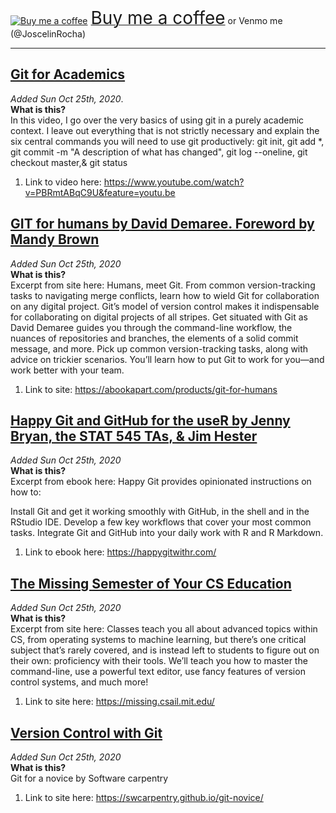 <link href="https://fonts.googleapis.com/css?family=Cookie" rel="stylesheet"><a class="bmc-button" target="_blank" href="https://www.buymeacoffee.com/JoscelinRocha"><img src="https://cdn.buymeacoffee.com/buttons/bmc-new-btn-logo.svg" alt="Buy me a coffee"><span style="margin-left:5px;font-size:28px !important;">Buy me a coffee</span></a> or Venmo me (@JoscelinRocha)   ​

***
## [Git for Academics](https://www.youtube.com/watch?v=PBRmtABqC9U&feature=youtu.be)
*Added Sun Oct 25th, 2020*.      
**What is this?**      
In this video, I go over the very basics of using git in a purely academic context. I leave out everything that is not strictly necessary and explain the six central commands you will need to use git productively: git init, git add *, git commit -m "A description of what has changed", git log --oneline, git checkout master,& git status
1. Link to video here: https://www.youtube.com/watch?v=PBRmtABqC9U&feature=youtu.be


## [GIT for humans by David Demaree. Foreword by Mandy Brown](https://abookapart.com/products/git-for-humans) 
*Added Sun Oct 25th, 2020*      
**What is this?**      
Excerpt from site here: Humans, meet Git. From common version-tracking tasks to navigating merge conflicts, learn how to wield Git for collaboration on any digital project. Git’s model of version control makes it indispensable for collaborating on digital projects of all stripes. Get situated with Git as David Demaree guides you through the command-line workflow, the nuances of repositories and branches, the elements of a solid commit message, and more. Pick up common version-tracking tasks, along with advice on trickier scenarios. You’ll learn how to put Git to work for you—and work better with your team.
1. Link to site: https://abookapart.com/products/git-for-humans


## [Happy Git and GitHub for the useR by Jenny Bryan, the STAT 545 TAs, & Jim Hester](https://happygitwithr.com/)
*Added Sun Oct 25th, 2020*      
**What is this?**      
Excerpt from ebook here: Happy Git provides opinionated instructions on how to:

Install Git and get it working smoothly with GitHub, in the shell and in the RStudio IDE.
Develop a few key workflows that cover your most common tasks.
Integrate Git and GitHub into your daily work with R and R Markdown.

1. Link to ebook here: https://happygitwithr.com/

## [The Missing Semester of Your CS Education](https://missing.csail.mit.edu/)
*Added Sun Oct 25th, 2020*      
**What is this?**      
Excerpt from site here: Classes teach you all about advanced topics within CS, from operating systems to machine learning, but there’s one critical subject that’s rarely covered, and is instead left to students to figure out on their own: proficiency with their tools. We’ll teach you how to master the command-line, use a powerful text editor, use fancy features of version control systems, and much more!

1. Link to site here: https://missing.csail.mit.edu/

## [Version Control with Git](https://swcarpentry.github.io/git-novice/)
*Added Sun Oct 25th, 2020*      
**What is this?**      
Git for a novice by Software carpentry

1. Link to site here: https://swcarpentry.github.io/git-novice/

